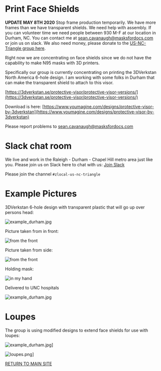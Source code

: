 # Print Face Shields

**UPDATE MAY 8TH 2020** Stop frame production temporarily. We have more frames than we have transparent shields.  We need help with assembly.  If you can volunteer time we need people between 930 M-F at our location in Durham, NC.  You can contact me at [sean.cavanaugh@masksfordocs.com](mailto:sean.cavanaugh@masksfordocs.com) or join us on slack.  We also need money, please donate to the [US-NC-Triangle group here](https://local.masksfordocs.com/us-nc-triangle).

Right now we are concentrating on face shields since we do not have the capability to make N95 masks with 3D printers.

Specifically our group is currently concentrating on printing the 3DVerkstan North America 6-hole design.  I am working with some folks in Durham that can make the transparent shield to attach to this visor.  

[https://3dverkstan.se/protective-visor/protective-visor-versions/](https://3dverkstan.se/protective-visor/protective-visor-versions/)

Download is here: [https://www.youmagine.com/designs/protective-visor-by-3dverkstan](https://www.youmagine.com/designs/protective-visor-by-3dverkstan)

Please report problems to [sean.cavanaugh@masksfordocs.com](mailto:sean.cavanaugh@masksfordocs.com)

# Slack chat room

We live and work in the Raleigh - Durham - Chapel Hill metro area just like you.  Please join us on Slack here to chat with us: [Join Slack](https://join.slack.com/t/masksfordocs/shared_invite/zt-e8439lwg-tY7rXI1ZwP7TO1jqseVP2A)

Please join the channel `#zlocal-us-nc-triangle`

# Example Pictures

3DVerkstan 6-hole design with transparent plastic that will go up over persons head:

![example_durham.jpg](../images/example_durham.jpg)

Picture taken from in front:

![from the front](../images/from_front.jpg)

Picture taken from side:

![from the front](../images/from_side.jpg)

Holding mask:

![in my hand](../images/in_hand.jpg)

Delivered to UNC hospitals

![example_durham.jpg](../images/face-shields.jpeg)

# Loupes

The group is using modified designs to extend face shields for use with loupes:

![example_durham.jpg](../images/loupes/attachment.png)]

![loupes.png](../images/loupes/loupes.png)]

[RETURN TO MAIN SITE](../README.md)
